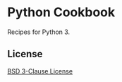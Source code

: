 # Python Cookbook

Recipes for Python 3.

## License

[BSD 3-Clause License](https://github.com/leven-cn/PythonCookbook/blob/main/LICENSE)
